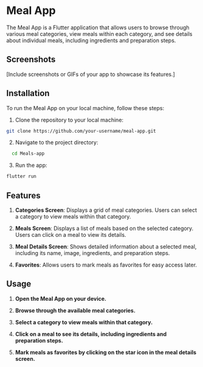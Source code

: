 # Meal App

The Meal App is a Flutter application that allows users to browse through various meal categories, view meals within each category, and see details about individual meals, including ingredients and preparation steps.

## Screenshots

[Include screenshots or GIFs of your app to showcase its features.]

## Installation

To run the Meal App on your local machine, follow these steps:

1. Clone the repository to your local machine:

```bash
git clone https://github.com/your-username/meal-app.git
```
2. Navigate to the project directory:
```bash
  cd Meals-app
```
3. Run the app:
```bash
flutter run
```

## Features

1. **Categories Screen**: Displays a grid of meal categories. Users can select a category to view meals within that category.

2. **Meals Screen**: Displays a list of meals based on the selected category. Users can click on a meal to view its details.

3. **Meal Details Screen**: Shows detailed information about a selected meal, including its name, image, ingredients, and preparation steps.

4. **Favorites**: Allows users to mark meals as favorites for easy access later.



## Usage

1. **Open the Meal App on your device.**
   
2. **Browse through the available meal categories.**
   
3. **Select a category to view meals within that category.**
   
4. **Click on a meal to see its details, including ingredients and preparation steps.**
   
5. **Mark meals as favorites by clicking on the star icon in the meal details screen.**


